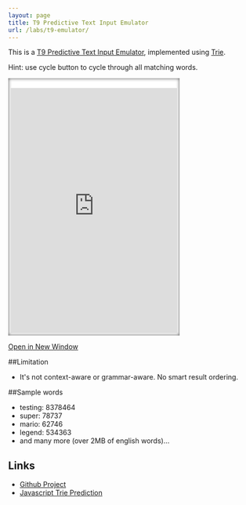 ```yaml
---
layout: page
title: T9 Predictive Text Input Emulator
url: /labs/t9-emulator/
---
```


This is a [T9 Predictive Text Input Emulator](http://en.wikipedia.org/wiki/T9_(predictive_text)), implemented using [Trie](http://en.wikipedia.org/wiki/Trie).

Hint: use cycle button to cycle through all matching words.

<iframe style="
    width: 340px;
    height: 500px;
    padding: 20px 5px 5px 5px;
    background: white;
    border: none;
    box-shadow: inset 0 0 7px rgba(0,0,0,0.7);
" src="https://www.sainsmograf.com/t9-emulator/embed.html"></iframe>

<p><a href="https://www.sainsmograf.com/t9-emulator/" target="_BLANK">Open in New Window</a></p>

##Limitation

- It's not context-aware or grammar-aware. No smart result ordering.

##Sample words

- testing: 8378464
- super: 78737
- mario: 62746
- legend: 534363
- and many more (over 2MB of english words)&hellip;

## Links

- [Github Project](https://github.com/arifwn/t9-emulator)
- [Javascript Trie Prediction](https://github.com/jrolfs/javascript-trie-predict/blob/master/predict.js)